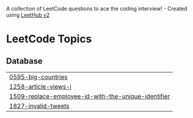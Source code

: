 A collection of LeetCode questions to ace the coding interview! - Created using [LeetHub v2](https://github.com/arunbhardwaj/LeetHub-2.0)
<!---LeetCode Topics Start-->
# LeetCode Topics
## Database
|  |
| ------- |
| [0595-big-countries](https://github.com/nathan-dinh-dev/DSA/tree/master/0595-big-countries) |
| [1258-article-views-i](https://github.com/nathan-dinh-dev/DSA/tree/master/1258-article-views-i) |
| [1509-replace-employee-id-with-the-unique-identifier](https://github.com/nathan-dinh-dev/DSA/tree/master/1509-replace-employee-id-with-the-unique-identifier) |
| [1827-invalid-tweets](https://github.com/nathan-dinh-dev/DSA/tree/master/1827-invalid-tweets) |
<!---LeetCode Topics End-->